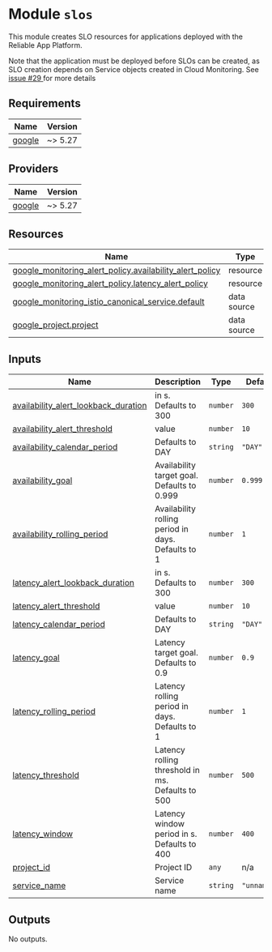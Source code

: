 # Module `slos`

This module creates SLO resources for applications deployed with the Reliable
App Platform.

Note that the application must be deployed before SLOs can be created, as SLO
creation depends on Service objects created in Cloud Monitoring. See [issue #29
](https://github.com/GoogleCloudPlatform/reliable-app-platforms/issues/29) for
more details

<!-- BEGIN_TF_DOCS -->
## Requirements

| Name | Version |
|------|---------|
| <a name="requirement_google"></a> [google](#requirement\_google) | ~> 5.27 |

## Providers

| Name | Version |
|------|---------|
| <a name="provider_google"></a> [google](#provider\_google) | ~> 5.27 |

## Resources

| Name | Type |
|------|------|
| [google_monitoring_alert_policy.availability_alert_policy](https://registry.terraform.io/providers/hashicorp/google/latest/docs/resources/monitoring_alert_policy) | resource |
| [google_monitoring_alert_policy.latency_alert_policy](https://registry.terraform.io/providers/hashicorp/google/latest/docs/resources/monitoring_alert_policy) | resource |
| [google_monitoring_istio_canonical_service.default](https://registry.terraform.io/providers/hashicorp/google/latest/docs/data-sources/monitoring_istio_canonical_service) | data source |
| [google_project.project](https://registry.terraform.io/providers/hashicorp/google/latest/docs/data-sources/project) | data source |

## Inputs

| Name | Description | Type | Default | Required |
|------|-------------|------|---------|:--------:|
| <a name="input_availability_alert_lookback_duration"></a> [availability\_alert\_lookback\_duration](#input\_availability\_alert\_lookback\_duration) | in s. Defaults to 300 | `number` | `300` | no |
| <a name="input_availability_alert_threshold"></a> [availability\_alert\_threshold](#input\_availability\_alert\_threshold) | value | `number` | `10` | no |
| <a name="input_availability_calendar_period"></a> [availability\_calendar\_period](#input\_availability\_calendar\_period) | Defaults to DAY | `string` | `"DAY"` | no |
| <a name="input_availability_goal"></a> [availability\_goal](#input\_availability\_goal) | Availability target goal. Defaults to 0.999 | `number` | `0.999` | no |
| <a name="input_availability_rolling_period"></a> [availability\_rolling\_period](#input\_availability\_rolling\_period) | Availability rolling period in days. Defaults to 1 | `number` | `1` | no |
| <a name="input_latency_alert_lookback_duration"></a> [latency\_alert\_lookback\_duration](#input\_latency\_alert\_lookback\_duration) | in s. Defaults to 300 | `number` | `300` | no |
| <a name="input_latency_alert_threshold"></a> [latency\_alert\_threshold](#input\_latency\_alert\_threshold) | value | `number` | `10` | no |
| <a name="input_latency_calendar_period"></a> [latency\_calendar\_period](#input\_latency\_calendar\_period) | Defaults to DAY | `string` | `"DAY"` | no |
| <a name="input_latency_goal"></a> [latency\_goal](#input\_latency\_goal) | Latency target goal. Defaults to 0.9 | `number` | `0.9` | no |
| <a name="input_latency_rolling_period"></a> [latency\_rolling\_period](#input\_latency\_rolling\_period) | Latency rolling period in days. Defaults to 1 | `number` | `1` | no |
| <a name="input_latency_threshold"></a> [latency\_threshold](#input\_latency\_threshold) | Latency rolling threshold in ms. Defaults to 500 | `number` | `500` | no |
| <a name="input_latency_window"></a> [latency\_window](#input\_latency\_window) | Latency window period in s. Defaults to 400 | `number` | `400` | no |
| <a name="input_project_id"></a> [project\_id](#input\_project\_id) | Project ID | `any` | n/a | yes |
| <a name="input_service_name"></a> [service\_name](#input\_service\_name) | Service name | `string` | `"unnamed"` | no |

## Outputs

No outputs.
<!-- END_TF_DOCS -->
